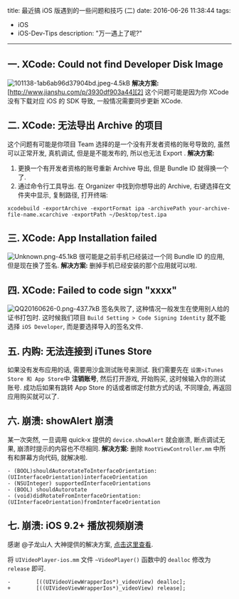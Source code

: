 title: 最近搞 iOS 版遇到的一些问题和技巧 (二)
date: 2016-06-26 11:38:44
tags:
- iOS
- iOS-Dev-Tips
description: "万一遇上了呢?"
---


## 一. XCode: Could not find Developer Disk Image
![101138-1ab6ab96d37904bd.jpeg-4.5kB][1]
**解决方案:**
[http://www.jianshu.com/p/3930df903a44][2]
这个问题可能是因为你 XCode 没有下载对应 iOS 的 SDK 导致, 一般情况需要同步更新 XCode.


## 二. XCode: 无法导出 Archive 的项目
这个问题有可能是你项目 Team 选择的是一个没有开发者资格的账号导致的, 虽然可以正常开发, 真机调试, 但是是不能发布的, 所以也无法 Export .
**解决方案:**
1. 更换一个有开发者资格的账号重新 Archive 导出, 但是 Bundle ID 就得换一个了.
2. 通过命令行工具导出.
在 Organizer 中找到你想导出的 Archive, 右键选择在文件夹中显示, 复制路径, 打开终端:
```
xcodebuild -exportArchive -exportFormat ipa -archivePath your-archive-file-name.xcarchive -exportPath ~/Desktop/test.ipa
```

## 三. XCode: App Installation failed
![Unknown.png-45.1kB][3]
很可能是之前手机已经装过一个同 Bundle ID 的应用, 但是现在换了签名.
**解决方案:**
删掉手机已经安装的那个应用就可以啦.

## 四. XCode: Failed to code sign "xxxx"
![QQ20160626-0.png-437.7kB][4]
签名失败了, 这种情况一般发生在使用别人给的证书打包时. 这时候我们项目 `Build Setting > Code Signing Identity` 就不能选择 `iOS Developer`, 而是要选择导入的签名文件.

## 五. 内购: 无法连接到 iTunes Store
如果没有发布应用的话, 需要用沙盒测试账号来测试. 我们需要先在 `设置>iTunes Store 和 App Store`中 **注销账号**, 然后打开游戏, 开始购买, 这时候输入你的测试账号. 成功后如果有跳转 App Store 的话或者绑定付款方式的话, 不同理会, 再返回应用购买就可以了.

## 六. 崩溃: showAlert 崩溃
某一次突然, 一旦调用 quick-x 提供的 `device.showAlert` 就会崩溃, 断点调试无果, 崩溃时提示的内容也不尽相同.
**解决方案:**
删除 `RootViewController.mm` 中所有和屏幕方向代码, 就解决啦.

```objc
- (BOOL)shouldAutorotateToInterfaceOrientation:(UIInterfaceOrientation)interfaceOrientation
- (NSUInteger) supportedInterfaceOrientations
- (BOOL) shouldAutorotate
- (void)didRotateFromInterfaceOrientation:(UIInterfaceOrientation)fromInterfaceOrientation
```

## 七. 崩溃: iOS 9.2+ 播放视频崩溃

感谢 @子龙山人 大神提供的解决方案, [点击这里查看][5].

将 `UIVideoPlayer-ios.mm` 文件 `~VideoPlayer()` 函数中的 `dealloc` 修改为 `release` 即可.

```objc
-        [((UIVideoViewWrapperIos*)_videoView) dealloc];
+        [((UIVideoViewWrapperIos*)_videoView) release];
```

  [1]: http://static.zybuluo.com/justbilt/84lvyg8n11lmtefi02pirqup/101138-1ab6ab96d37904bd.jpeg
  [2]: http://www.jianshu.com/p/3930df903a44
  [3]: http://static.zybuluo.com/justbilt/kl9sahl74sqfnxgjem57f390/Unknown.png
  [4]: http://static.zybuluo.com/justbilt/eb80q3re93fflmiuhygk4f1m/QQ20160626-0.png
  [5]: https://github.com/cocos2d/cocos2d-x/issues/14855